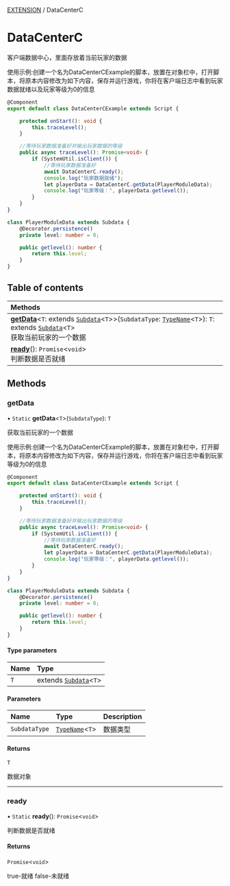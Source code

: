 [EXTENSION](../groups/Extension.EXTENSION.md) / DataCenterC

# DataCenterC <Badge type="tip" text="Class" /> <Score text="DataCenterC" />

客户端数据中心，里面存放着当前玩家的数据

使用示例:创建一个名为DataCenterCExample的脚本，放置在对象栏中，打开脚本，将原本内容修改为如下内容，保存并运行游戏，你将在客户端日志中看到玩家数据就绪以及玩家等级为0的信息
```ts
@Component
export default class DataCenterCExample extends Script {

    protected onStart(): void {
        this.traceLevel();
    }

    //等待玩家数据准备好并输出玩家数据的等级
    public async traceLevel(): Promise<void> {
        if (SystemUtil.isClient()) {
            //等待玩家数据准备好
            await DataCenterC.ready();
            console.log("玩家数据就绪");
            let playerData = DataCenterC.getData(PlayerModuleData);
            console.log("玩家等级：", playerData.getlevel());
        }
    }
}

class PlayerModuleData extends Subdata {
    @Decorator.persistence()
    private level: number = 0;

    public getlevel(): number {
        return this.level;
    }
}
```

## Table of contents

| Methods |
| :-----|
| **[getData](mwext.DataCenterC.md#getdata)**<`T`: extends [`Subdata`](mwext.Subdata.md)<`T`\>\>(`SubdataType`: [`TypeName`](../interfaces/mw.TypeName.md)<`T`\>): `T`: extends [`Subdata`](mwext.Subdata.md)<`T`\> <br> 获取当前玩家的一个数据|
| **[ready](mwext.DataCenterC.md#ready)**(): `Promise`<`void`\> <br> 判断数据是否就绪|

## Methods

### getData <Score text="getData" /> 

• `Static` **getData**<`T`\>(`SubdataType`): `T` <Badge type="tip" text="client" />

获取当前玩家的一个数据


使用示例:创建一个名为DataCenterCExample的脚本，放置在对象栏中，打开脚本，将原本内容修改为如下内容，保存并运行游戏，你将在客户端日志中看到玩家等级为0的信息
```ts
@Component
export default class DataCenterCExample extends Script {

    protected onStart(): void {
        this.traceLevel();
    }

    //等待玩家数据准备好并输出玩家数据的等级
    public async traceLevel(): Promise<void> {
        if (SystemUtil.isClient()) {
            //等待玩家数据准备好
            await DataCenterC.ready();
            let playerData = DataCenterC.getData(PlayerModuleData);
            console.log("玩家等级：", playerData.getlevel());
        }
    }
}

class PlayerModuleData extends Subdata {
    @Decorator.persistence()
    private level: number = 0;

    public getlevel(): number {
        return this.level;
    }
}
```

#### Type parameters

| Name | Type |
| :------ | :------ |
| `T` | extends [`Subdata`](mwext.Subdata.md)<`T`\> |

#### Parameters

| Name | Type | Description |
| :------ | :------ | :------ |
| `SubdataType` | [`TypeName`](../interfaces/mw.TypeName.md)<`T`\> |  数据类型 |

#### Returns

`T`

数据对象

___

### ready <Score text="ready" /> 

• `Static` **ready**(): `Promise`<`void`\> <Badge type="tip" text="client" />

判断数据是否就绪


#### Returns

`Promise`<`void`\>

true-就绪 false-未就绪
